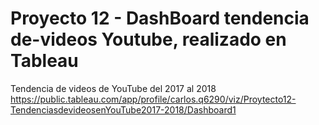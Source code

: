 # Proyecto 12 - DashBoard tendencia de-videos Youtube, realizado en Tableau
Tendencia de videos de YouTube del 2017 al 2018
https://public.tableau.com/app/profile/carlos.q6290/viz/Proytecto12-TendenciasdevideosenYouTube2017-2018/Dashboard1
